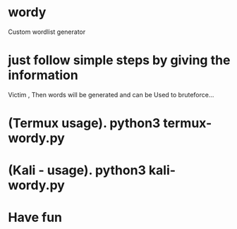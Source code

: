 # wordy
Custom wordlist generator

# just follow simple steps by giving the information
  Victim , Then words will be generated and can be 
  Used to bruteforce...

# (Termux usage). python3 termux-wordy.py

# (Kali - usage). python3 kali-wordy.py

# Have fun
